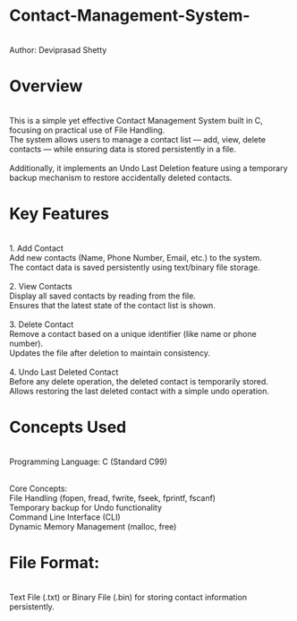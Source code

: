 # Contact-Management-System-

<br> Author: Deviprasad Shetty
<br> 

# Overview

<br> This is a simple yet effective Contact Management System built in C, focusing on practical use of File Handling.
<br> The system allows users to manage a contact list — add, view, delete contacts — while ensuring data is stored persistently in a file.
<br> 
<br> Additionally, it implements an Undo Last Deletion feature using a temporary backup mechanism to restore accidentally deleted contacts.
<br> 

# Key Features

<br> 1. Add Contact
<br> Add new contacts (Name, Phone Number, Email, etc.) to the system.
<br> The contact data is saved persistently using text/binary file storage.
<br> 
<br> 2. View Contacts
<br> Display all saved contacts by reading from the file.
<br> Ensures that the latest state of the contact list is shown.
<br> 
<br> 3. Delete Contact
<br> Remove a contact based on a unique identifier (like name or phone number).
<br> Updates the file after deletion to maintain consistency.
<br> 
<br> 4. Undo Last Deleted Contact
<br> Before any delete operation, the deleted contact is temporarily stored.
<br> Allows restoring the last deleted contact with a simple undo operation.
<br> 

# Concepts Used

<br> Programming Language: C (Standard C99)

<br> Core Concepts:
<br> File Handling (fopen, fread, fwrite, fseek, fprintf, fscanf)
<br> Temporary backup for Undo functionality
<br> Command Line Interface (CLI)
<br> Dynamic Memory Management (malloc, free)
<br> 

# File Format:
<br> Text File (.txt) or Binary File (.bin) for storing contact information persistently.

